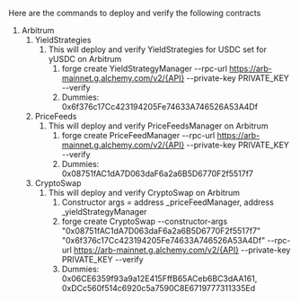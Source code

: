 Here are the commands to deploy and verify the following contracts

1. Arbitrum
   1. YieldStrategies
      1. This will deploy and verify YieldStrategies for USDC set for yUSDC on Arbitrum
         1. forge create YieldStrategyManager --rpc-url https://arb-mainnet.g.alchemy.com/v2/{API} --private-key PRIVATE_KEY --verify
         2. Dummies: 0x6f376c17Cc423194205Fe74633A746526A53A4Df
   2. PriceFeeds
      1. This will deploy and verify PriceFeedsManager on Arbitrum
         1. forge create PriceFeedManager --rpc-url https://arb-mainnet.g.alchemy.com/v2/{API} --private-key PRIVATE_KEY --verify
         2. Dummies: 0x08751fAC1dA7D063daF6a2a6B5D6770F2f5517f7
   3. CryptoSwap
      1. This will deploy and verify CryptoSwap on Arbitrum
         1. Constructor args = address _priceFeedManager, address _yieldStrategyManager
         2. forge create CryptoSwap --constructor-args "0x08751fAC1dA7D063daF6a2a6B5D6770F2f5517f7" "0x6f376c17Cc423194205Fe74633A746526A53A4Df" --rpc-url https://arb-mainnet.g.alchemy.com/v2/{API} --private-key PRIVATE_KEY --verify
         3. Dummies: 0x06CE6359f93a9a12E415FffB65ACeb6BC3dAA161, 0xDCc560f514c6920c5a7590C8E6719777311335Ed